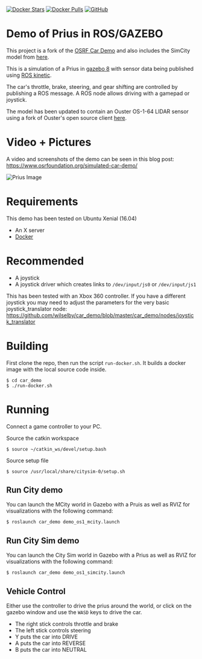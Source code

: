 [![Docker Stars](https://img.shields.io/docker/stars/wilselby/car_demo.svg)](https://hub.docker.com/r/wilselby/car_demo/)
[![Docker Pulls](https://img.shields.io/docker/pulls/wilselby/car_demo.svg)](https://hub.docker.com/r/wilselby/car_demo/)
[![GitHub](https://img.shields.io/github/license/mashape/apistatus.svg)](https://github.com/wilselby/ouster_example/blob/master/LICENSE)

# Demo of Prius in ROS/GAZEBO
This project is a fork of the [OSRF Car Demo](https://github.com/osrf/car_demo) and also includes the SimCity model from [here](https://bitbucket.org/osrf/citysim/src/default/). 

This is a simulation of a Prius in [gazebo 8](http://gazebosim.org) with sensor data being published using [ROS kinetic](http://wiki.ros.org/kinetic/Installation).

The car's throttle, brake, steering, and gear shifting are controlled by publishing a ROS message.
A ROS node allows driving with a gamepad or joystick.

The model has been updated to contain an Ouster OS-1-64 LIDAR sensor using a fork of Ouster's open source client [here](https://github.com/wilselby/ouster_example).

# Video + Pictures

A video and screenshots of the demo can be seen in this blog post: https://www.osrfoundation.org/simulated-car-demo/

![Prius Image](https://www.osrfoundation.org/wordpress2/wp-content/uploads/2017/06/prius_roundabout_exit.png)

# Requirements

This demo has been tested on Ubuntu Xenial (16.04)

* An X server
* [Docker](https://www.docker.com/get-docker)

# Recommended

* A joystick
* A joystick driver which creates links to `/dev/input/js0` or `/dev/input/js1`

This has been tested with an Xbox 360 controller. If you have a different joystick you may need to adjust the parameters for the very basic joystick_translator node: https://github.com/wilselby/car_demo/blob/master/car_demo/nodes/joystick_translator

# Building

First clone the repo, then run the script `run-docker.sh`.
It builds a docker image with the local source code inside.

```
$ cd car_demo
$ ./run-docker.sh
```

# Running

Connect a game controller to your PC.

Source the catkin workspace
```
$ source ~/catkin_ws/devel/setup.bash
```

Source setup file
```
$ source /usr/local/share/citysim-0/setup.sh
```

## Run City demo
You can launch the MCity world in Gazebo with a Pruis as well as RVIZ for visualizations with the following command:
```
$ roslaunch car_demo demo_os1_mcity.launch
```

## Run City Sim demo
You can launch the City Sim world in Gazebo with a Prius as well as RVIZ for visualizations with the following command:

```
$ roslaunch car_demo demo_os1_simcity.launch
```

## Vehicle Control
Either use the controller to drive the prius around the world, or click on the gazebo window and use the `WASD` keys to drive the car.

* The right stick controls throttle and brake
* The left stick controls steering
* Y puts the car into DRIVE
* A puts the car into REVERSE
* B puts the car into NEUTRAL
